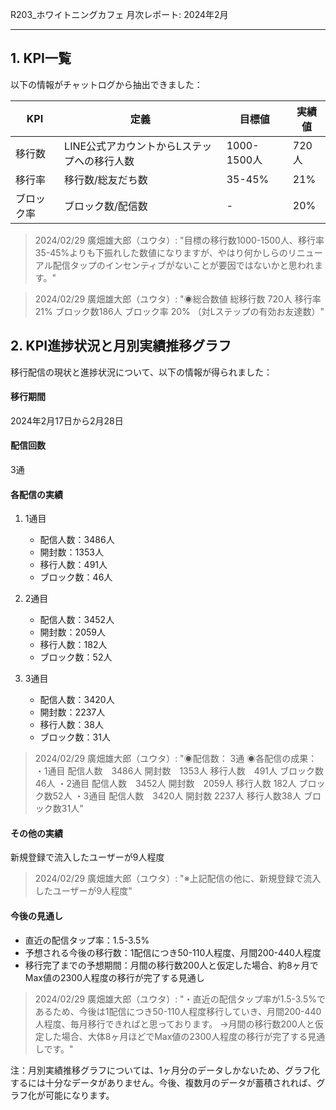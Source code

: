 R203_ホワイトニングカフェ 月次レポート: 2024年2月

---

## 1. KPI一覧

以下の情報がチャットログから抽出できました：

| KPI | 定義 | 目標値 | 実績値 |
|-----|------|--------|--------|
| 移行数 | LINE公式アカウントからLステップへの移行人数 | 1000-1500人 | 720人 |
| 移行率 | 移行数/総友だち数 | 35-45% | 21% |
| ブロック率 | ブロック数/配信数 | - | 20% |

> 2024/02/29 廣畑雄大郎（ユウタ）: "目標の移行数1000-1500人、移行率35-45%よりも下振れした数値になりますが、やはり何かしらのリニューアル配信タップのインセンティブがないことが要因ではないかと思われます。"

> 2024/02/29 廣畑雄大郎（ユウタ）: "◉総合数値
> 総移行数 720人
> 移行率 21%
> ブロック数186人
> ブロック率 20%
> （対Lステップの有効お友達数）"

## 2. KPI進捗状況と月別実績推移グラフ

移行配信の現状と進捗状況について、以下の情報が得られました：

#### 移行期間

2024年2月17日から2月28日

#### 配信回数

3通

#### 各配信の実績

1. 1通目
   - 配信人数：3486人
   - 開封数：1353人
   - 移行人数：491人
   - ブロック数：46人

2. 2通目
   - 配信人数：3452人
   - 開封数：2059人
   - 移行人数：182人
   - ブロック数：52人

3. 3通目
   - 配信人数：3420人
   - 開封数：2237人
   - 移行人数：38人
   - ブロック数：31人

> 2024/02/29 廣畑雄大郎（ユウタ）: "◉配信数： 3通
> ◉各配信の成果：
> ・1通目
> 配信人数　3486人
> 開封数　1353人
> 移行人数　491人
> ブロック数46人
> ・2通目
> 配信人数　3452人
> 開封数　2059人
> 移行人数 182人
> ブロック数52人
> ・3通目
> 配信人数　3420人
> 開封数 2237人
> 移行人数38人
> ブロック数31人"

#### その他の実績

新規登録で流入したユーザーが9人程度

> 2024/02/29 廣畑雄大郎（ユウタ）: "※上記配信の他に、新規登録で流入したユーザーが9人程度"

#### 今後の見通し

- 直近の配信タップ率：1.5-3.5%
- 予想される今後の移行数：1配信につき50-110人程度、月間200-440人程度
- 移行完了までの予想期間：月間の移行数200人と仮定した場合、約8ヶ月でMax値の2300人程度の移行が完了する見通し

> 2024/02/29 廣畑雄大郎（ユウタ）: "・直近の配信タップ率が1.5-3.5%であるため、今後は1配信につき50-110人程度移行していき、月間200-440人程度、毎月移行できればと思っております。
> →月間の移行数200人と仮定した場合、大体8ヶ月ほどでMax値の2300人程度の移行が完了する見通しです。"

注：月別実績推移グラフについては、1ヶ月分のデータしかないため、グラフ化するには十分なデータがありません。今後、複数月のデータが蓄積されれば、グラフ化が可能になります。